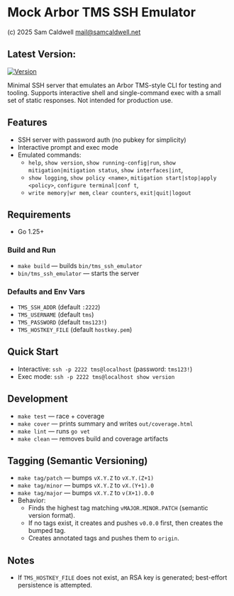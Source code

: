 # Mock Arbor TMS SSH Emulator

(c) 2025 Sam Caldwell <mail@samcaldwell.net>

## Latest Version: 
[![Version](https://img.shields.io/github/v/tag/asymmetric-effort/mock-arbor?sort=semver)](https://github.com/asymmetric-effort/mock-arbor/tags)

Minimal SSH server that emulates an Arbor TMS-style CLI for testing and tooling. Supports interactive shell and 
single-command exec with a small set of static responses. Not intended for production use.

## Features
- SSH server with password auth (no pubkey for simplicity)
- Interactive prompt and exec mode
- Emulated commands: 
  - `help`, `show version`, `show running-config|run`, `show mitigation|mitigation status`, `show interfaces|int`, 
  - `show logging`, `show policy <name>`, `mitigation start|stop|apply <policy>`, `configure terminal|conf t`, 
  - `write memory|wr mem`, `clear counters`, `exit|quit|logout`

## Requirements
- Go 1.25+

### Build and Run
- `make build` — builds `bin/tms_ssh_emulator`
- `bin/tms_ssh_emulator` — starts the server

### Defaults and Env Vars
- `TMS_SSH_ADDR` (default `:2222`)
- `TMS_USERNAME` (default `tms`)
- `TMS_PASSWORD` (default `tms123!`)
- `TMS_HOSTKEY_FILE` (default `hostkey.pem`)

## Quick Start
- Interactive: `ssh -p 2222 tms@localhost` (password: `tms123!`)
- Exec mode: `ssh -p 2222 tms@localhost show version`

## Development
- `make test` — race + coverage
- `make cover` — prints summary and writes `out/coverage.html`
- `make lint` — runs `go vet`
- `make clean` — removes build and coverage artifacts

## Tagging (Semantic Versioning)
- `make tag/patch` — bumps `vX.Y.Z` to `vX.Y.(Z+1)`
- `make tag/minor` — bumps `vX.Y.Z` to `vX.(Y+1).0`
- `make tag/major` — bumps `vX.Y.Z` to `v(X+1).0.0`
- Behavior:
  - Finds the highest tag matching `vMAJOR.MINOR.PATCH` (semantic version format).
  - If no tags exist, it creates and pushes `v0.0.0` first, then creates the bumped tag.
  - Creates annotated tags and pushes them to `origin`.

## Notes
- If `TMS_HOSTKEY_FILE` does not exist, an RSA key is generated; best-effort persistence is attempted.
